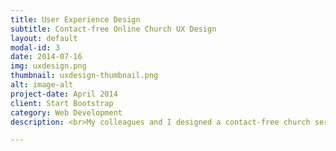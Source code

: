 ```yaml
---
title: User Experience Design
subtitle: Contact-free Online Church UX Design
layout: default
modal-id: 3
date: 2014-07-16
img: uxdesign.png
thumbnail: uxdesign-thumbnail.png
alt: image-alt
project-date: April 2014
client: Start Bootstrap
category: Web Development
description: <br>My colleagues and I designed a contact-free church service in the UX Practice course. Specifically, we conducted the user diary study and Focus Group Interview (FGI) of the believers and found their pain points and needs from their emotional adjectives. Based on this analysis, we formed an affinity diagram and developed the overall UX concept. Accordingly, we created the user journey map and performed wireframe works for mobile and laptop. The key features of our service are as follows:<br></p><p style="text-align:left; font-family:Droid serif; font-style:Italic; margin-bottom:10.5px;"><b>1. Interactive Sermon</b></p><p style="text-align:left;">Interactive Sermon provides an extended worship experience by sending the letter of thankful memories of the previous week to the pastor and listening to related sermons.</p><p style="text-align:left; font-family:Droid serif; font-style:Italic; margin-bottom:10.5px;"><b>2. Pre-appearance Check</b></p><p style="text-align:left;">Pre-appearance Check maintains the faithful experiences in contact-free worship situations. This feature helps believers to self-check their appearance before entering worship in a solemn atmosphere.</p><p style="text-align:left; font-family:Droid serif; font-style:Italic; margin-bottom:10.5px;"><b>3. Thank Offering</b></p><p style="text-align:left;">Thank Offering enables believers to be immersed in worship by expressing the unit of currency in ancient terminology and reminded of thankful memories by writing a thank letter while sending offerings.</p><p style="text-align:left; font-family:Droid serif; font-style:Italic; margin-bottom:10.5px;"><b>4. Bible Verse Recommendation</b></p><p style="text-align:left;">Bible Verse Recommendation activates online church activities through tailored verses by users’ emotional keywords and brings believers closer to the Bible by sharing undiscovered valuable verses.

---
```

